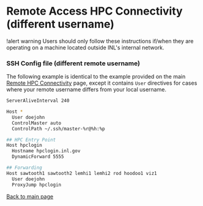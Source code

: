 # Remote Access HPC Connectivity (different username)

!alert warning
Users should only follow these instructions if/when they are operating on a machine located outside
INL's internal network.

### SSH Config file (different remote username)

The following example is identical to the example provided on the main [Remote HPC Connectivity](help/inl/hpc_remote.md) page, except it contains `User` directives for cases where your remote username differs from your local username.

```bash
ServerAliveInterval 240

Host *
  User doejohn
  ControlMaster auto
  ControlPath ~/.ssh/master-%r@%h:%p

## HPC Entry Point
Host hpclogin
  Hostname hpclogin.inl.gov
  DynamicForward 5555

## Forwarding
Host sawtooth1 sawtooth2 lemhi1 lemhi2 rod hoodoo1 viz1
  User doejohn
  ProxyJump hpclogin
```

[Back to main page](help/inl/hpc_remote.md)
